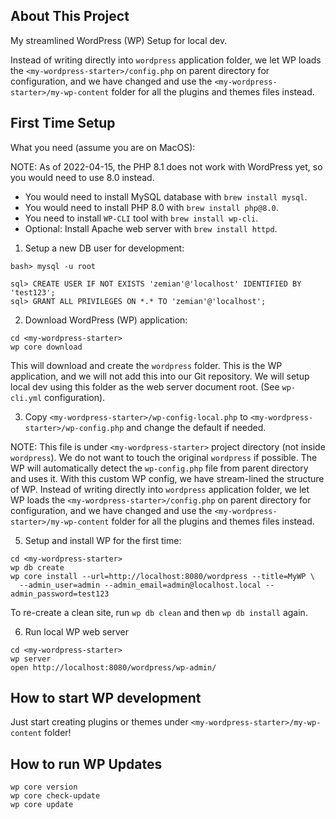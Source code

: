 ## About This Project

My streamlined WordPress (WP) Setup for local dev.

Instead of writing directly into `wordpress` application folder, we let WP loads the 
`<my-wordpress-starter>/config.php` on parent directory for configuration, and we have changed
and use the `<my-wordpress-starter>/my-wp-content` folder for all the plugins and themes files instead.


## First Time Setup

What you need (assume you are on MacOS):

NOTE: As of 2022-04-15, the PHP 8.1 does not work with WordPress yet, so you would need to use 8.0 instead.

* You would need to install MySQL database with `brew install mysql`.
* You would need to install PHP 8.0 with `brew install php@8.0`.
* You need to install `WP-CLI` tool with `brew install wp-cli`.
* Optional: Install Apache web server with `brew install httpd`.

1. Setup a new DB user for development:

```
bash> mysql -u root

sql> CREATE USER IF NOT EXISTS 'zemian'@'localhost' IDENTIFIED BY 'test123';
sql> GRANT ALL PRIVILEGES ON *.* TO 'zemian'@'localhost';
```

2. Download WordPress (WP) application:

```
cd <my-wordpress-starter>
wp core download
```

This will download and create the `wordpress` folder. This is the WP application, and we will not 
add this into our Git repository. We will setup local dev using this folder as the web server document
root. (See `wp-cli.yml` configuration).

3. Copy `<my-wordpress-starter>/wp-config-local.php` to `<my-wordpress-starter>/wp-config.php` and change the default if needed.

NOTE: This file is under `<my-wordpress-starter>` project directory (not inside `wordpress`). We do not 
want to touch the original `wordpress` if possible. The WP will automatically detect the `wp-config.php`
file from parent directory and uses it. With this custom WP config, we have stream-lined the 
structure of WP. Instead of writing directly into `wordpress` application folder, we let WP loads the
`<my-wordpress-starter>/config.php` on parent directory for configuration, and we have changed
and use the `<my-wordpress-starter>/my-wp-content` folder for all the plugins and themes files instead.

5. Setup and install WP for the first time:

```
cd <my-wordpress-starter>
wp db create
wp core install --url=http://localhost:8080/wordpress --title=MyWP \
  --admin_user=admin --admin_email=admin@localhost.local --admin_password=test123
```

To re-create a clean site, run `wp db clean` and then `wp db install` again.

6. Run local WP web server

```
cd <my-wordpress-starter>
wp server
open http://localhost:8080/wordpress/wp-admin/
```

## How to start WP development

Just start creating plugins or themes under `<my-wordpress-starter>/my-wp-content` folder!

## How to run WP Updates

```
wp core version
wp core check-update
wp core update
```
